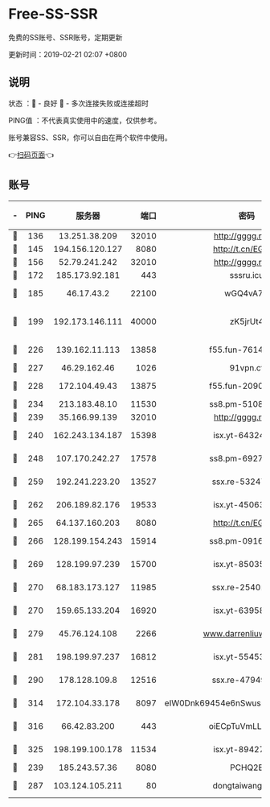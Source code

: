 # Free-SS-SSR

免费的SS账号、SSR账号，定期更新

更新时间：2019-02-21 02:07 +0800

## 说明

状态     ：🙂 - 良好 🙁 - 多次连接失败或连接超时

PING值   ：不代表真实使用中的速度，仅供参考。

账号兼容SS、SSR，你可以自由在两个软件中使用。

👉[扫码页面](https://liesauer.github.io/free-ss-ssr.github.io/)👈

## 账号

|-|PING|服务器|端口|密码|加密方式|区域|
|:----:|:----:|:-----:|-----:|:----:|:----:|:----:|
|🙂|136|13.251.38.209|32010|http://gggg.rocks|chacha20|SG|
|🙂|145|194.156.120.127|8080|http://t.cn/EGJIyrl|rc4-md5|RU|
|🙂|156|52.79.241.242|32010|http://gggg.rocks|chacha20|KR|
|🙂|172|185.173.92.181|443|sssru.icu|rc4-md5|RU|
|🙂|185|46.17.43.2|22100|wGQ4vA7D|aes-256-gcm|RU|
|🙂|199|192.173.146.111|40000|zK5jrUt4|chacha20-ietf-poly1305|US|
|🙂|226|139.162.11.113|13858|f55.fun-76142283|aes-256-cfb|SG|
|🙂|227|46.29.162.46|1026|91vpn.cf|rc4-md5|RU|
|🙂|228|172.104.49.43|13875|f55.fun-20902073|aes-256-cfb|SG|
|🙂|234|213.183.48.10|11530|ss8.pm-51089820|rc4-md5|RU|
|🙂|239|35.166.99.139|32010|http://gggg.rocks|chacha20|US|
|🙂|240|162.243.134.187|15398|isx.yt-64324153|aes-256-cfb|US|
|🙂|248|107.170.242.27|17578|ss8.pm-69276184|aes-256-cfb|US|
|🙂|259|192.241.223.20|13527|ssx.re-53247060|aes-256-cfb|US|
|🙂|262|206.189.82.176|19533|isx.yt-45063216|aes-256-cfb|SG|
|🙂|265|64.137.160.203|8080|http://t.cn/EGJIyrl|rc4-md5|CA|
|🙂|266|128.199.154.243|15914|ss8.pm-09160539|aes-256-cfb|SG|
|🙂|269|128.199.97.239|15700|isx.yt-85035186|aes-256-cfb|SG|
|🙂|270|68.183.173.127|11985|ssx.re-25401129|aes-256-cfb|US|
|🙂|270|159.65.133.204|16920|isx.yt-63958934|aes-256-cfb|SG|
|🙂|279|45.76.124.108|2266|www.darrenliuwei.com|aes-256-cfb|AU|
|🙂|281|198.199.97.237|16812|isx.yt-55453633|aes-256-cfb|US|
|🙂|290|178.128.109.8|12516|ssx.re-47949672|aes-256-cfb|SG|
|🙂|314|172.104.33.178|8097|eIW0Dnk69454e6nSwuspv9DmS201tQ0D|aes-256-cfb|SG|
|🙂|316|66.42.83.200|443|oiECpTuVmLLxk4Ts|aes-256-cfb|US|
|🙂|325|198.199.100.178|11534|isx.yt-89427709|aes-256-cfb|US|
|🙂|239|185.243.57.36|8080|PCHQ2E|rc4-md5|US|
|🙂|287|103.124.105.211|80|dongtaiwang.com|aes-256-cfb|US|
